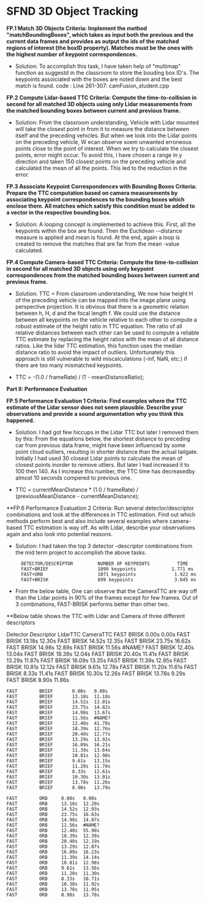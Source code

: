 # SFND 3D Object Tracking

**FP.1 Match 3D Objects
Criteria: Implement the method "matchBoundingBoxes", which takes as input both the previous and the current data frames and provides as output the ids of the matched regions of interest (the boxID property). Matches must be the ones with the highest number of keypoint correspondences.**

- Solution: To accomplish this task, I have taken help of "multimap" function as suggestd in the classroom to store the bouding box ID's. The keypoints assoiciated with the boxes are noted down and the best match is found. 
code : Line 261-307: camFusion_student.cpp 

**FP.2 Compute Lidar-based TTC
Criteria: Compute the time-to-collision in second for all matched 3D objects using only Lidar measurements from the matched bounding boxes between current and previous frame.**

- Solution: From the classroom understanding, Vehicle with Lidar mounted will take the closest point in from it to measure the distance between itself and the preceding vehicles. But when we look into the Lidar points on the preceding vehicle, W ecan observe soem unwanted erroneous points close to the point of interest. When we try to calculate the closest points, error might occur. To avoid this, I have chosen a range in y direction and taken 150 closest points on the preceding vehicle and calculated the mean of all the points. This led to the reduction in the error. 

**FP.3 Associate Keypoint Correspondences with Bounding Boxes
Criteria: Prepare the TTC computation based on camera measurements by associating keypoint correspondences to the bounding boxes which enclose them. All matches which satisfy this condition must be added to a vector in the respective bounding box.**

- Solution: A looping concept is implemented to achieve this. First, all the keypoints within the box are found. Then the Euclidean --distance measure is applied and mean is found. At the end, again a loop is created to remove the matches that are far from the mean -value calculated.

**FP.4 Compute Camera-based TTC
Criteria: Compute the time-to-collision in second for all matched 3D objects using only keypoint correspondences from the matched bounding boxes between current and previous frame.**

- Solution: TTC = From classroom understanding, We now how height H of the preceding vehicle can be mapped into the image plane using perspective projection. It is obvious that there is a geometric relation between h, H, d and the focal length f. We could use the distance between all keypoints on the vehicle relative to each other to compute a robust estimate of the height ratio in TTC equation. The ratio of all relative distances between each other can be used to compute a reliable TTC estimate by replacing the height ratios with the mean of all distance ratios. 
Like the lidar TTC estimation, this function uses the median distance ratio to avoid the impact of outliers. Unfortunately this approach is still vulnerable to wild miscalculations (-inf, NaN, etc.) if there are too many mismatched keypoints. 
 
 - TTC = -(1.0 / frameRate) / (1 - meanDistanceRatio);

**Part II: Performance Evaluation**

**FP.5 Performance Evaluation 1
Criteria: Find examples where the TTC estimate of the Lidar sensor does not seem plausible. Describe your observations and provide a sound argumentation why you think this happened.**

- Solution: I had got few hiccups in the Lidar TTC but later I removed them by this: 
From the equations below, the shortest distance to preceding car from previous data frame, might have been influenced by some point cloud outliers, resulting in shorter distance than the actual tailgate. Initially I had used 30 closest Lidar points to calculate the mean of closest points inorder to remove utliers. But later I had increased it to 100 then 140. As I increase this number, the TTC time has decreasedby almost 10 seconds compered to previous one. 

- TTC = currentMeanDistance * (1.0 / frameRate) / (previousMeanDistance - currentMeanDistance);


**FP.6 Performance Evaluation 2
Criteria: Run several detector/descriptor combinations and look at the differences in TTC estimation. Find out which methods perform best and also include several examples where camera-based TTC estimation is way off. As with Lidar, describe your observations again and also look into potential reasons.

- Solution: I had taken the top 3 detector -descriptor combinations from the mid term project to accomplish the above tasks.

        DETECTOR/DESCRIPTOR 	    NUMBER OF KEYPOINTS 	     TIME
        FAST+BRIEF 	                1099 keypoints             1.771 ms
        FAST+ORB 	                1071 keypoints 	            1.922 ms
        FAST+BRISK 	                899 keypoints 	            3.045 ms

- From the below table, One can observe that the CameraTTC are way off than the Lidar points in 90% of the frames except for few frames. Out of 3 combinations, FAST-BRISK performs better than other two. 

**Below table shows the TTC with Lidar and Camera of three different descriptors 

  Detector   Descriptor   LidarTTC  CameraTTC
    FAST		BRISK		0.00s	0.00s
    FAST		BRISK		13.18s	12.30s
    FAST		BRISK		14.52s	12.35s
    FAST		BRISK		23.75s	16.62s
    FAST		BRISK		14.98s	12.89s
    FAST		BRISK		11.56s	#NAME?
    FAST		BRISK		12.40s	13.04s
    FAST		BRISK		18.39s	12.04s
    FAST		BRISK		20.40s	11.41s
    FAST		BRISK		13.29s	11.87s
    FAST		BRISK		16.09s	13.35s
    FAST		BRISK		11.39s	12.95s
    FAST		BRISK		10.81s	12.12s
    FAST		BRISK		9.61s	12.78s
    FAST		BRISK		11.20s	11.61s
    FAST		BRISK		8.33s	11.41s
    FAST		BRISK		10.30s	12.26s
    FAST		BRISK		13.78s	9.29s
    FAST		BRISK		8.90s	11.86s
                        
    FAST		BRIEF		0.00s	0.00s
    FAST		BRIEF		13.18s	11.18s
    FAST		BRIEF		14.52s	13.01s
    FAST		BRIEF		23.75s	14.82s
    FAST		BRIEF		14.98s	13.67s
    FAST		BRIEF		11.56s	#NAME?
    FAST		BRIEF		12.40s	41.78s
    FAST		BRIEF		18.39s	12.76s
    FAST		BRIEF		20.40s	12.77s
    FAST		BRIEF		13.29s	13.92s
    FAST		BRIEF		16.09s	16.21s
    FAST		BRIEF		11.39s	13.64s
    FAST		BRIEF		10.81s	12.98s
    FAST		BRIEF		9.61s	13.15s
    FAST		BRIEF		11.20s	11.70s
    FAST		BRIEF		8.33s	12.61s
    FAST		BRIEF		10.30s	13.01s
    FAST		BRIEF		13.78s	11.26s
    FAST		BRIEF		8.90s	13.79s
                        
    FAST		ORB		0.00s	0.00s
    FAST		ORB		13.18s	12.20s
    FAST		ORB		14.52s	12.93s
    FAST		ORB		23.75s	16.63s
    FAST		ORB		14.98s	14.07s
    FAST		ORB		11.56s	#NAME?
    FAST		ORB		12.40s	55.98s
    FAST		ORB		18.39s	12.39s
    FAST		ORB		20.40s	12.19s
    FAST		ORB		13.29s	12.87s
    FAST		ORB		16.09s	16.23s
    FAST		ORB		11.39s	14.14s
    FAST		ORB		10.81s	12.98s
    FAST		ORB		9.61s	13.56s
    FAST		ORB		11.20s	11.30s
    FAST		ORB		8.33s	10.71s
    FAST		ORB		10.30s	11.92s
    FAST		ORB		13.78s	11.95s
    FAST		ORB		8.90s	13.78s

